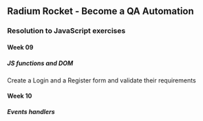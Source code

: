 ## Radium Rocket - Become a QA Automation
### Resolution to JavaScript exercises

#### Week 09
##### JS functions and DOM
Create a Login and a Register form and validate their requirements

#### Week 10
##### Events handlers
